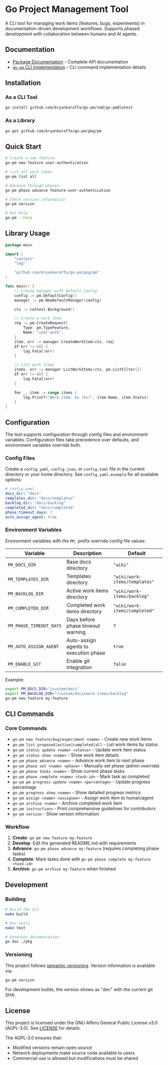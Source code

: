 # Go Project Management Tool

A CLI tool for managing work items (features, bugs, experiments) in documentation-driven development workflows. Supports phased development with collaboration between humans and AI agents.

## Documentation

- [Package Documentation](https://pkg.go.dev/github.com/bryankaraffa/go-pm/pkg/pm) - Complete API documentation
- [`go-pm` CLI Implementation](https://pkg.go.dev/github.com/bryankaraffa/go-pm/cmd/go-pm) - CLI command implementation details

## Installation

### As a CLI Tool

```bash
go install github.com/bryankaraffa/go-pm/cmd/go-pm@latest
```

### As a Library

```bash
go get github.com/bryankaraffa/go-pm/pkg/pm
```

## Quick Start

```bash
# Create a new feature
go-pm new feature user-authentication

# List all work items
go-pm list all

# Advance through phases
go-pm phase advance feature-user-authentication

# Check version information
go-pm version

# Get help
go-pm --help
```

## Library Usage

```go
package main

import (
    "context"
    "log"

    "github.com/bryankaraffa/go-pm/pkg/pm"
)

func main() {
    // Create manager with default config
    config := pm.DefaultConfig()
    manager := pm.NewDefaultManager(config)

    ctx := context.Background()

    // Create a work item
    req := pm.CreateRequest{
        Type: pm.TypeFeature,
        Name: "user-auth",
    }
    item, err := manager.CreateWorkItem(ctx, req)
    if err != nil {
        log.Fatal(err)
    }

    // List work items
    items, err := manager.ListWorkItems(ctx, pm.ListFilter{})
    if err != nil {
        log.Fatal(err)
    }

    for _, item := range items {
        log.Printf("Work item: %s (%s)", item.Name, item.Status)
    }
}
```

## Configuration

The tool supports configuration through config files and environment variables. Configuration files take precedence over defaults, and environment variables override both.

### Config Files

Create a `config.yaml`, `config.json`, or `config.toml` file in the current directory or your home directory. See `config.yaml.example` for all available options:

```yaml
# config.yaml
docs_dir: "docs"
templates_dir: "docs/templates"
backlog_dir: "docs/backlog"
completed_dir: "docs/completed"
phase_timeout_days: 7
auto_assign_agent: true
```

### Environment Variables

Environment variables with the `PM_` prefix override config file values:

| Variable | Description | Default |
|----------|-------------|---------|
| `PM_DOCS_DIR` | Base docs directory | `"wiki"` |
| `PM_TEMPLATES_DIR` | Templates directory | `"wiki/work-items/templates"` |
| `PM_BACKLOG_DIR` | Active work items directory | `"wiki/work-items/backlog"` |
| `PM_COMPLETED_DIR` | Completed work items directory | `"wiki/work-items/completed"` |
| `PM_PHASE_TIMEOUT_DAYS` | Days before phase timeout warning | `7` |
| `PM_AUTO_ASSIGN_AGENT` | Auto-assign agents to execution phase | `true` |
| `PM_ENABLE_GIT` | Enable git integration | `false` |

Example:
```bash
export PM_DOCS_DIR="/custom/docs"
export PM_BACKLOG_DIR="/custom/docs/work-items/backlog"
go-pm new feature my-feature
```

## CLI Commands

### Core Commands

- `go-pm new feature|bug|experiment <name>` - Create new work items
- `go-pm list proposed|active|completed|all` - List work items by status
- `go-pm status update <name> <status>` - Update work item status
- `go-pm status show <name>` - Show work item details
- `go-pm phase advance <name>` - Advance work item to next phase
- `go-pm phase set <name> <phase>` - Manually set phase (admin override)
- `go-pm phase tasks <name>` - Show current phase tasks
- `go-pm phase complete <name> <task-id>` - Mark task as completed
- `go-pm pm progress update <name> <percentage>` - Update progress percentage
- `go-pm progress show <name>` - Show detailed progress metrics
- `go-pm assign <name> <assignee>` - Assign work item to human/agent
- `go-pm archive <name>` - Archive completed work item
- `go-pm instructions` - Print comprehensive guidelines for contributors
- `go-pm version` - Show version information

### Workflow

1. **Create**: `go-pm new feature my-feature`
2. **Develop**: Edit the generated README.md with requirements
3. **Advance**: `go-pm phase advance my-feature` (requires completing phase tasks)
4. **Complete**: Mark tasks done with `go-pm phase complete my-feature <task-id>`
5. **Archive**: `go-pm archive my-feature` when finished

## Development

### Building

```bash
# Build the CLI
make build

# Run tests
make test

# Generate documentation
go doc ./pkg
```

### Versioning

This project follows [semantic versioning](https://semver.org/). Version information is available via:

```bash
go-pm version
```

For development builds, the version shows as "dev" with the current git SHA.

## License

This project is licensed under the GNU Affero General Public License v3.0 (AGPL-3.0). See [LICENSE](./LICENSE) for details.

The AGPL-3.0 ensures that:
- Modified versions remain open source
- Network deployments make source code available to users
- Commercial use is allowed but modifications must be shared